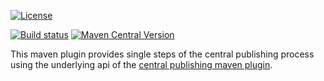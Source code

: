 
[![License](https://img.shields.io/github/license/eitco/bom-maven-plugin.svg?style=for-the-badge)](https://opensource.org/license/mit)



[![Build status](https://img.shields.io/github/actions/workflow/status/eitco/central-custom-publishing-maven-plugin/deploy.yaml?branch=main&style=for-the-badge&logo=github)](https://github.com/eitco/central-custom-publishing-maven-plugin/actions/workflows/deploy.yaml)
[![Maven Central Version](https://img.shields.io/maven-central/v/de.eitco.cicd/central-custom-publishing-maven-plugin?style=for-the-badge&logo=apachemaven)](https://central.sonatype.com/artifact/de.eitco.cicd/central-custom-publishing-maven-plugin)

This maven plugin provides single steps of the central publishing process using the underlying api of the 
[central publishing maven plugin](https://central.sonatype.org/publish/publish-portal-maven/).  


